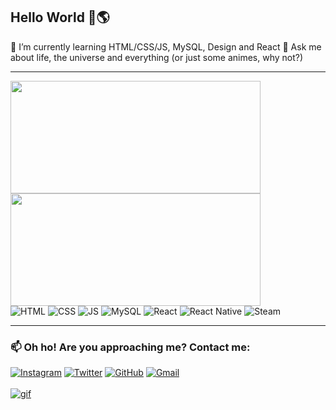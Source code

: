 ## Hello World 👋🌎

🌱 I’m currently learning HTML/CSS/JS, MySQL, Design and React 
💬 Ask me about life, the universe and everything (or just some animes, why not?)

---
<div>
    <!-- Stats Card -->
    <img height="180em" width="400em" src="https://github-readme-stats.vercel.app/api?username=nascimentoadalberto&show_icons=true&theme=midnight-purple&include_all_commits=true&count_private=true"/>
    <!-- Language Card -->
    <img height="180em" width="400em" src="https://github-readme-stats.vercel.app/api/top-langs/?username=nascimentoadalberto&layout=compact&langs_count=7&theme=midnight-purple"/>
</div>

<div>
    <img alt="HTML" src="https://img.shields.io/badge/HTML5-E34F26?style=for-the-badge&logo=html5&logoColor=white"/>
    <img alt="CSS" src="https://img.shields.io/badge/CSS3-1572B6?style=for-the-badge&logo=css3&logoColor=white"/>
    <img alt="JS" src="https://img.shields.io/badge/Javascript-323330?style=for-the-badge&logo=javascript&logoColor=F7DF1E"/>
    <img alt="MySQL" src="https://img.shields.io/badge/MySQL-00000F?style=for-the-badge&logo=mysql&logoColor=white"/>
    <img alt="React" src="https://img.shields.io/badge/React-20232A?style=for-the-badge&logo=react&logoColor=61DAFB">
    <img alt="React Native" src="https://img.shields.io/badge/React_Native-20232A?style=for-the-badge&logo=react&logoColor=61DAFB">
    <img alt="Steam" src="https://img.shields.io/badge/Steam-000000?style=for-the-badge&logo=steam&logoColor=white">
</div>

---

### 📫 Oh ho! Are you approaching me? Contact me:<br>
<div>
    <a href="https://www.instagram.com/beert_ooo/"><img alt="Instagram" src="https://img.shields.io/badge/Instagram-E4405F?style=for-the-badge&logo=instagram&logoColor=white"></a>
    <a href="https://twitter.com/shibitow1"><img alt="Twitter" src="https://img.shields.io/badge/Twitter-1DA1F2?style=for-the-badge&logo=twitter&logoColor=white"></a>
    <a href="https://github.com/nascimentoadalberto"><img alt="GitHub" src="https://img.shields.io/badge/GitHub-100000?style=for-the-badge&logo=github&logoColor=white"></a>
    <a href="mailto:nascimentoadalberto678@gmail.com"><img alt="Gmail" src="https://img.shields.io/badge/Gmail-D14836?style=for-the-badge&logo=gmail&logoColor=white">
</div><br>

<div>
    <img alt="gif" src="https://c.tenor.com/QLh0PhunTj8AAAAC/anime-typing.gif"><br>
</div>
